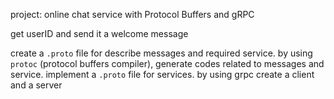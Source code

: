 project: online chat service with Protocol Buffers and gRPC

get userID and send it a welcome message


create a `.proto` file for describe messages and required service.
by using `protoc` (protocol buffers compiler), generate codes related to messages and service.
implement a `.proto`  file for services.
by using grpc create a client and a server



